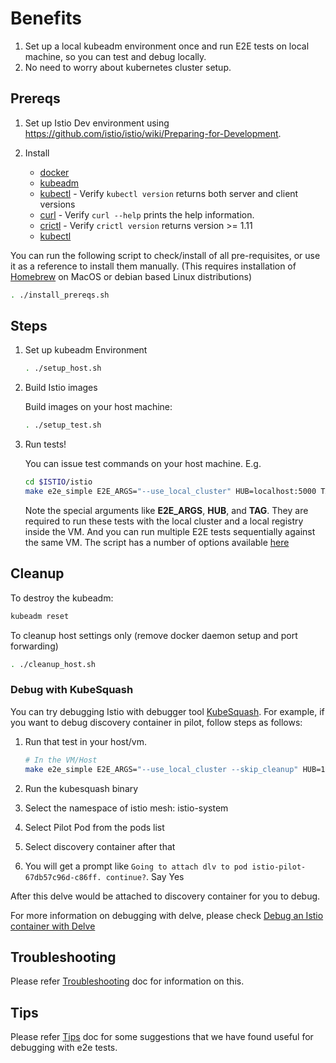 # Benefits

1. Set up a local kubeadm environment once and run E2E tests on local machine, so you can test and debug locally.
1. No need to worry about kubernetes cluster setup.

## Prereqs

1. Set up Istio Dev environment using <https://github.com/istio/istio/wiki/Preparing-for-Development>.

1. Install
    - [docker](https://docs.docker.com/)
    - [kubeadm](https://kubernetes.io/docs/setup/independent/install-kubeadm/)
    - [kubectl](https://kubernetes.io/docs/tasks/tools/install-kubectl) - Verify `kubectl version` returns both server and client versions
    - [curl](https://curl.haxx.se/) - Verify `curl --help` prints the help information.
    - [crictl](https://github.com/kubernetes-incubator/cri-tools) - Verify `crictl version` returns version >= 1.11
    - [kubectl](https://kubernetes.io/docs/setup/independent/install-kubeadm/)

You can run the following script to check/install of all pre-requisites, or use it as a reference to install them manually.
(This requires installation of [Homebrew](https://brew.sh) on MacOS or debian based Linux distributions)

```bash
. ./install_prereqs.sh
```

## Steps

1. Set up kubeadm Environment

    ```bash
    . ./setup_host.sh
    ```

1. Build Istio images

    Build images on your host machine:

    ```bash
    . ./setup_test.sh
    ```

1. Run tests!

    You can issue test commands on your host machine.
    E.g.

    ```bash
    cd $ISTIO/istio
    make e2e_simple E2E_ARGS="--use_local_cluster" HUB=localhost:5000 TAG=latest
    ```

    Note the special arguments like **E2E_ARGS**, **HUB**, and **TAG**. They are required to run these tests with the local cluster and a local registry inside the VM. And you can run multiple E2E tests sequentially against the same VM.
    The script has a number of options available [here](../../README.md#options-for-e2e-tests)

## Cleanup

To destroy the kubeadm:

```bash
kubeadm reset
```

To cleanup host settings only (remove docker daemon setup and port forwarding)

```bash
. ./cleanup_host.sh
```

### Debug with KubeSquash

You can try debugging Istio with debugger tool [KubeSquash](https://github.com/solo-io/kubesquash).
For example, if you want to debug discovery container in pilot, follow steps as follows:

1. Run that test in your host/vm.

   ```bash
   # In the VM/Host
   make e2e_simple E2E_ARGS="--use_local_cluster --skip_cleanup" HUB=10.10.0.2:5000 TAG=latest
   ```

1. Run the kubesquash binary

1. Select the namespace of istio mesh: istio-system

1. Select Pilot Pod from the pods list

1. Select discovery container after that

1. You will get a prompt like `Going to attach dlv to pod istio-pilot-67db57c96d-c86ff. continue?`. Say Yes

After this delve would be attached to discovery container for you to debug.

For more information on debugging with delve, please check [Debug an Istio container with Delve](https://github.com/istio/istio/wiki/Using-the-Code-Base#debug-an-istio-container-with-delve)

## Troubleshooting

Please refer [Troubleshooting](Troubleshooting.md) doc for information on this.

## Tips

Please refer [Tips](../Tips.md) doc for some suggestions that we have found useful for debugging with e2e tests.
